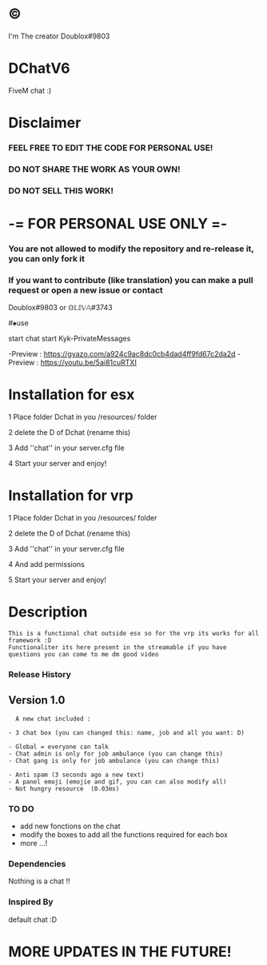 # ©️
I'm The creator Doublox#9803
# DChatV6
FiveM chat :)
# Disclaimer
### FEEL FREE TO EDIT THE CODE FOR PERSONAL USE!
### DO NOT SHARE THE WORK AS YOUR OWN!
### DO NOT SELL THIS WORK!
# -= FOR PERSONAL USE ONLY =-
### You are not allowed to modify the repository and re-release it, you can only fork it
### If you want to contribute (like translation) you can make a pull request or open a new issue or contact 
Doublox#9803 or 𝕆𝕃𝕀𝕍𝔸#3743

#♠use 

start chat 
start Kyk-PrivateMessages




-Preview : https://gyazo.com/a924c9ac8dc0cb4dad4ff9fd67c2da2d
-Preview : https://youtu.be/5ai81cuRTXI


# Installation for esx

1 Place folder Dchat in you /resources/ folder

2 delete the D of Dchat (rename this)

3 Add ''chat'' in your server.cfg file

4 Start your server and enjoy! 


# Installation for vrp

1 Place folder Dchat in you /resources/ folder

2 delete the D of Dchat (rename this)

3 Add ''chat'' in your server.cfg file

4 And add permissions

5 Start your server and enjoy! 

# Description 
```
This is a functional chat outside esx so for the vrp its works for all framework :D 
Functionaliter its here present in the streamable if you have questions you can come to me dm good video
```
### Release History
## Version 1.0
```
  A new chat included :

- 3 chat box (you can changed this: name, job and all you want: D) 

- Global = everyone can talk
- Chat admin is only for job ambulance (you can change this)
- Chat gang is only for job ambulance (you can change this) 

- Anti spam (3 seconds ago a new text) 
- A panel emoji (emojie and gif, you can can also modify all) 
- Not hungry resource  (0.03ms)
```
### TO DO

- add new fonctions on the chat 
- modify the boxes to add all the functions required for each box
- more ...!

### Dependencies

Nothing is a chat !!

### Inspired By
default chat :D


# MORE UPDATES IN THE FUTURE!
